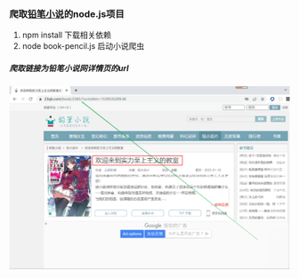 ### 爬取[铅笔小说](https://www.23qb.com/book/2385/?ucmidtm=1539535209.48)的node.js项目
1. npm install  下载相关依赖
2. node book-pencil.js  启动小说爬虫
##### 爬取链接为铅笔小说网详情页的url 
![爬取的链接为](https://github.com/wy-linux/node-spider-pencilBook/blob/master/assets/url.png)